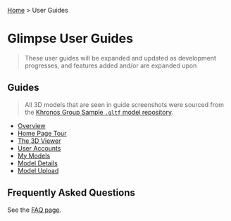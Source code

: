 [Home](../../README.md) > User Guides

# Glimpse User Guides

> These user guides will be expanded and updated as development progresses, and features added and/or are expanded upon

## Guides

> All 3D models that are seen in guide screenshots were sourced from the [Khronos Group Sample `.gltf` model repository](https://github.com/KhronosGroup/glTF-Sample-Models).

- [Overview](./Overview.md)
- [Home Page Tour](./Home-Tour.md)
- [The 3D Viewer](./Viewers.md)
- [User Accounts](./User-Accounts.md)
- [My Models](./My-Models.md)
- [Model Details](./Model-Details.md)
- [Model Upload](,/Model-Upload.md)

## Frequently Asked Questions

See the [FAQ page](./FAQ.md).
